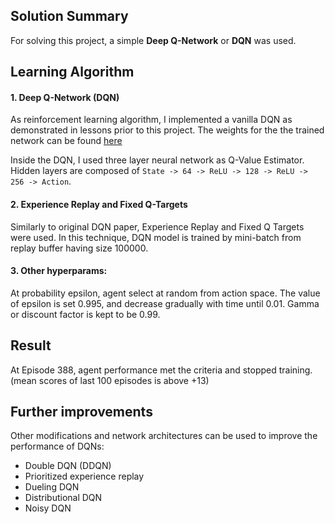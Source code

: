 ## Solution Summary

For solving this project, a simple **Deep Q-Network** or **DQN** was used.

## Learning Algorithm

#### 1. Deep Q-Network (DQN)

As reinforcement learning algorithm, I implemented a vanilla DQN as demonstrated in lessons prior to this project.
The weights for the the trained network can be found [here](2.%20Value-Based%20Methods/p1_navigation/2.%20Value-Based%20Methods/p1_navigation/checkpoint.pth)

Inside the DQN, I used three layer neural network as Q-Value Estimator. Hidden layers are composed of `State -> 64 -> ReLU -> 128 -> ReLU -> 256 -> Action`.

#### 2. Experience Replay and Fixed Q-Targets

Similarly to original DQN paper, Experience Replay and Fixed Q Targets were used. In this technique, DQN model is trained by mini-batch from replay buffer having size 100000.

#### 3. Other hyperparams:

At probability epsilon, agent select at random from action space. The value of epsilon is set 0.995, and decrease gradually with time until 0.01.
Gamma or discount factor is kept to be 0.99.

## Result

 At Episode 388, agent performance met the criteria and stopped training. (mean scores of last 100 episodes is above +13)
 
## Further improvements

Other modifications and network architectures can be used to improve the performance of DQNs:
- Double DQN (DDQN)
- Prioritized experience replay
- Dueling DQN
- Distributional DQN
- Noisy DQN
